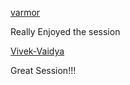[varmor](http://github.com/varmor)

Really Enjoyed the session

[Vivek-Vaidya](https://github.com/vivek-vaidya)

Great Session!!!
